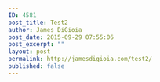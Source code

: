 ```yaml
---
ID: 4581
post_title: Test2
author: James DiGioia
post_date: 2015-09-29 07:55:06
post_excerpt: ""
layout: post
permalink: http://jamesdigioia.com/test2/
published: false
---
```

